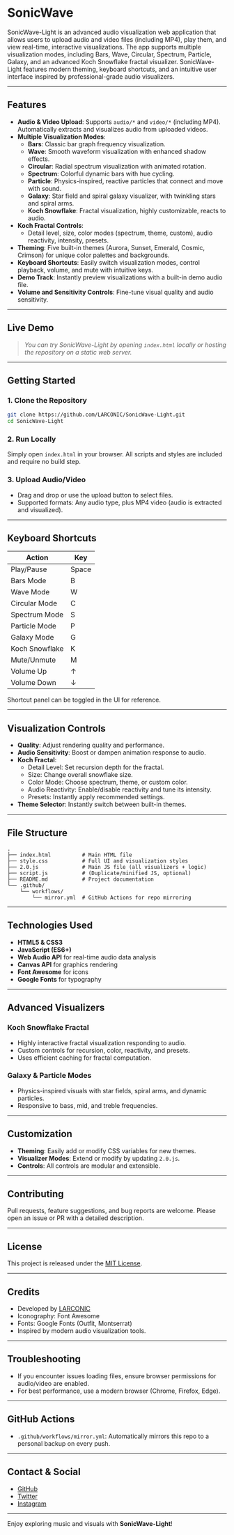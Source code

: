 # SonicWave

SonicWave-Light is an advanced audio visualization web application that allows users to upload audio and video files (including MP4), play them, and view real-time, interactive visualizations. The app supports multiple visualization modes, including Bars, Wave, Circular, Spectrum, Particle, Galaxy, and an advanced Koch Snowflake fractal visualizer. SonicWave-Light features modern theming, keyboard shortcuts, and an intuitive user interface inspired by professional-grade audio visualizers.

---

## Features

- **Audio & Video Upload**: Supports `audio/*` and `video/*` (including MP4). Automatically extracts and visualizes audio from uploaded videos.
- **Multiple Visualization Modes**:
  - **Bars**: Classic bar graph frequency visualization.
  - **Wave**: Smooth waveform visualization with enhanced shadow effects.
  - **Circular**: Radial spectrum visualization with animated rotation.
  - **Spectrum**: Colorful dynamic bars with hue cycling.
  - **Particle**: Physics-inspired, reactive particles that connect and move with sound.
  - **Galaxy**: Star field and spiral galaxy visualizer, with twinkling stars and spiral arms.
  - **Koch Snowflake**: Fractal visualization, highly customizable, reacts to audio.
- **Koch Fractal Controls**:
  - Detail level, size, color modes (spectrum, theme, custom), audio reactivity, intensity, presets.
- **Theming**: Five built-in themes (Aurora, Sunset, Emerald, Cosmic, Crimson) for unique color palettes and backgrounds.
- **Keyboard Shortcuts**: Easily switch visualization modes, control playback, volume, and mute with intuitive keys.
- **Demo Track**: Instantly preview visualizations with a built-in demo audio file.
- **Volume and Sensitivity Controls**: Fine-tune visual quality and audio sensitivity.

---

## Live Demo

> _You can try SonicWave-Light by opening `index.html` locally or hosting the repository on a static web server._

---

## Getting Started

### 1. Clone the Repository

```bash
git clone https://github.com/LARCONIC/SonicWave-Light.git
cd SonicWave-Light
```

### 2. Run Locally

Simply open `index.html` in your browser. All scripts and styles are included and require no build step.

### 3. Upload Audio/Video

- Drag and drop or use the upload button to select files.
- Supported formats: Any audio type, plus MP4 video (audio is extracted and visualized).

---

## Keyboard Shortcuts

| Action            | Key         |
|-------------------|-------------|
| Play/Pause        | Space       |
| Bars Mode         | B           |
| Wave Mode         | W           |
| Circular Mode     | C           |
| Spectrum Mode     | S           |
| Particle Mode     | P           |
| Galaxy Mode       | G           |
| Koch Snowflake    | K           |
| Mute/Unmute       | M           |
| Volume Up         | ↑           |
| Volume Down       | ↓           |

Shortcut panel can be toggled in the UI for reference.

---

## Visualization Controls

- **Quality**: Adjust rendering quality and performance.
- **Audio Sensitivity**: Boost or dampen animation response to audio.
- **Koch Fractal**:
  - Detail Level: Set recursion depth for the fractal.
  - Size: Change overall snowflake size.
  - Color Mode: Choose spectrum, theme, or custom color.
  - Audio Reactivity: Enable/disable reactivity and tune its intensity.
  - Presets: Instantly apply recommended settings.
- **Theme Selector**: Instantly switch between built-in themes.

---

## File Structure

```
.
├── index.html          # Main HTML file
├── style.css           # Full UI and visualization styles
├── 2.0.js              # Main JS file (all visualizers + logic)
├── script.js           # (Duplicate/minified JS, optional)
├── README.md           # Project documentation
└── .github/
    └── workflows/
        └── mirror.yml  # GitHub Actions for repo mirroring
```

---

## Technologies Used

- **HTML5 & CSS3**
- **JavaScript (ES6+)**
- **Web Audio API** for real-time audio data analysis
- **Canvas API** for graphics rendering
- **Font Awesome** for icons
- **Google Fonts** for typography

---

## Advanced Visualizers

### Koch Snowflake Fractal

- Highly interactive fractal visualization responding to audio.
- Custom controls for recursion, color, reactivity, and presets.
- Uses efficient caching for fractal computation.

### Galaxy & Particle Modes

- Physics-inspired visuals with star fields, spiral arms, and dynamic particles.
- Responsive to bass, mid, and treble frequencies.

---

## Customization

- **Theming**: Easily add or modify CSS variables for new themes.
- **Visualizer Modes**: Extend or modify by updating `2.0.js`.
- **Controls**: All controls are modular and extensible.

---

## Contributing

Pull requests, feature suggestions, and bug reports are welcome. Please open an issue or PR with a detailed description.

---

## License

This project is released under the [MIT License](LICENSE).

---

## Credits

- Developed by [LARCONIC](https://github.com/LARCONIC)
- Iconography: Font Awesome
- Fonts: Google Fonts (Outfit, Montserrat)
- Inspired by modern audio visualization tools.

---

## Troubleshooting

- If you encounter issues loading files, ensure browser permissions for audio/video are enabled.
- For best performance, use a modern browser (Chrome, Firefox, Edge).

---

## GitHub Actions

- `.github/workflows/mirror.yml`: Automatically mirrors this repo to a personal backup on every push.

---

## Contact & Social

- [GitHub](https://github.com/LARCONIC/SonicWave-Light)
- [Twitter](#)
- [Instagram](#)

---

Enjoy exploring music and visuals with **SonicWave-Light**!